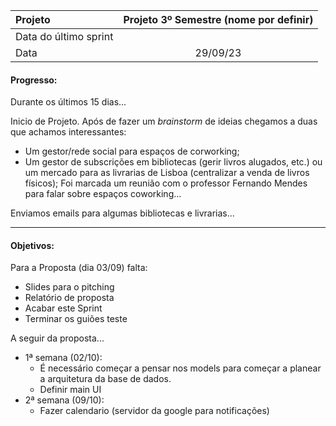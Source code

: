 
| Projeto | Projeto 3º Semestre (nome por definir) |
| :--| :---: |
|Data do último sprint | |
|Data | 29/09/23|


#### Progresso:
Durante os últimos 15 dias...

 Inicio de Projeto.
 Após de fazer um _brainstorm_ de ideias chegamos a duas que achamos interessantes:
   - Um gestor/rede social para espaços de corworking;
   - Um gestor de subscrições em bibliotecas (gerir livros alugados, etc.) ou um mercado para as livrarias de Lisboa (centralizar a venda de livros físicos);
   Foi marcada um reunião com o professor Fernando Mendes para falar sobre espaços coworking...
   
   Enviamos emails para algumas bibliotecas e livrarias...
   

---
#### Objetivos:

 Para a Proposta (dia 03/09) falta:
  - Slides para o pitching 
  - Relatório de proposta 
  - Acabar este Sprint
  - Terminar os guiões teste

 A seguir da proposta...
  - 1ª semana (02/10):
	  - É necessário começar a pensar nos models para começar a planear a arquitetura da base de dados.
	  - Definir main UI
  - 2ª semana (09/10):
	  - Fazer calendario (servidor da google para notificações)
  
   

